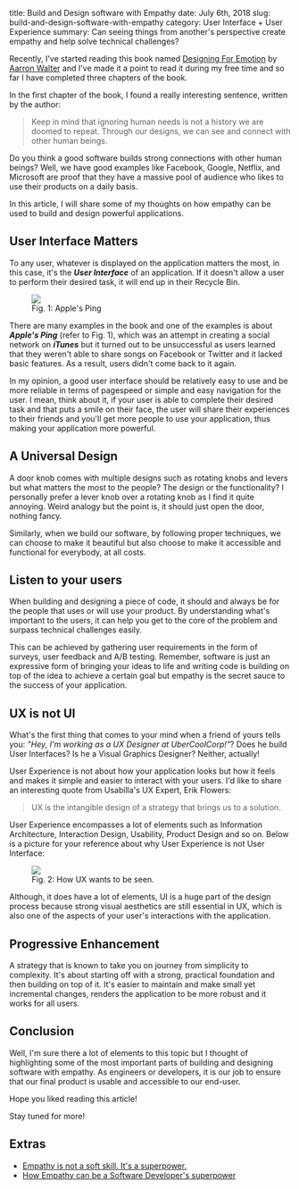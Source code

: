 title: Build and Design software with Empathy
date: July 6th, 2018
slug: build-and-design-software-with-empathy
category: User Interface + User Experience
summary: Can seeing things from another's perspective create empathy and help solve technical challenges?

Recently, I've started reading this book named [Designing For
Emotion](https://abookapart.com/products/designing-for-emotion) by
[Aarron Walter](http://aarronwalter.com/) and I've made it a point to
read it during my free time and so far I have completed three chapters
of the book.

In the first chapter of the book, I found a really interesting sentence,
written by the author:

> Keep in mind that ignoring human needs is not a history we are doomed
> to repeat. Through our designs, we can see and connect with other
> human beings.

Do you think a good software builds strong connections with other human
beings? Well, we have good examples like Facebook, Google, Netflix, and
Microsoft are proof that they have a massive pool of audience who likes
to use their products on a daily basis.

In this article, I will share some of my thoughts on how empathy can be
used to build and design powerful applications.

## User Interface Matters

To any user, whatever is displayed on the application matters the most,
in this case, it's the ***User Interface*** of an application. If it
doesn't allow a user to perform their desired task, it will end up in
their Recycle Bin.

<figure>
    <img src="https://cdn.cultofmac.com/wp-content/uploads/2017/08/Ping-780x604.jpg"/>
    <figcaption>
        Fig. 1: Apple's Ping
    </figcaption>
</figure>

There are many examples in the book and one of the examples is about
***Apple's Ping*** (refer to Fig. 1), which was an attempt in creating a
social network on ***iTunes*** but it turned out to be unsuccessful as
users learned that they weren't able to share songs on Facebook or
Twitter and it lacked basic features. As a result, users didn't come
back to it again.

In my opinion, a good user interface should be relatively easy to use
and be more reliable in terms of pagespeed or simple and easy navigation
for the user. I mean, think about it, if your user is able to complete
their desired task and that puts a smile on their face, the user will
share their experiences to their friends and you'll get more people to
use your application, thus making your application more powerful.

## A Universal Design

A door knob comes with multiple designs such as rotating knobs and
levers but what matters the most to the people? The design or the
functionality? I personally prefer a lever knob over a rotating knob as
I find it quite annoying. Weird analogy but the point is, it should just
open the door, nothing fancy.

Similarly, when we build our software, by following proper techniques,
we can choose to make it beautiful but also choose to make it accessible
and functional for everybody, at all costs.

## Listen to your users

When building and designing a piece of code, it should and always be for
the people that uses or will use your product. By understanding what's
important to the users, it can help you get to the core of the problem
and surpass technical challenges easily.

This can be achieved by gathering user requirements in the form of
surveys, user feedback and A/B testing. Remember, software is just an
expressive form of bringing your ideas to life and writing code is
building on top of the idea to achieve a certain goal but empathy is the
secret sauce to the success of your application.

## UX is not UI

What's the first thing that comes to your mind when a friend of yours
tells you: *"Hey, I'm working as a UX Designer at UberCoolCorp!"*? Does
he build User Interfaces? Is he a Visual Graphics Designer? Neither,
actually!

User Experience is not about how your application looks but how it feels
and makes it simple and easier to interact with your users. I'd like to
share an interesting quote from Usabilla's UX Expert, Erik Flowers:

> UX is the intangible design of a strategy that brings us to a
> solution.

User Experience encompasses a lot of elements such as Information
Architecture, Interaction Design, Usability, Product Design and so on.
Below is a picture for your reference about why User Experience is not
User Interface:

<figure>
    <img src="http://www.uxisnotui.com/downloads/with-title.png"/>
    <figcaption>
        Fig. 2: How UX wants to be seen.
    </figcaption>
</figure>

Although, it does have a lot of elements, UI is a huge part of the
design process because strong visual aesthetics are still essential in
UX, which is also one of the aspects of your user's interactions with
the application.

## Progressive Enhancement

A strategy that is known to take you on journey from simplicity to
complexity. It's about starting off with a strong, practical foundation
and then building on top of it. It's easier to maintain and make small
yet incremental changes, renders the application to be more robust and
it works for all users.

## Conclusion

Well, I'm sure there a lot of elements to this topic but I thought of
highlighting some of the most important parts of building and designing
software with empathy. As engineers or developers, it is our job to
ensure that our final product is usable and accessible to our end-user.

Hope you liked reading this article!

Stay tuned for more!

## Extras

+ [Empathy is not a soft skill. It's a superpower.](https://medium.com/design-ibm/empathy-is-not-a-soft-skill-its-a-superpower-81f11e32201e)
+ [How Empathy can be a Software Developer's superpower](https://simpleprogrammer.com/empathy-software-developers/)

